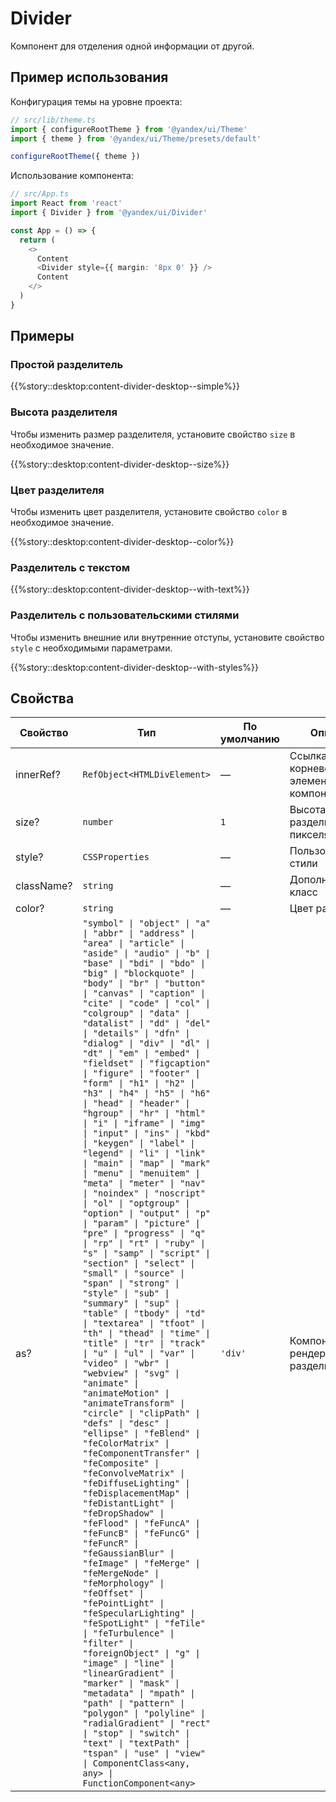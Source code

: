 # Divider



<!-- description:start -->
Компонент для отделения одной информации от другой.
<!-- description:end -->

## Пример использования

Конфигурация темы на уровне проекта:

```ts
// src/lib/theme.ts
import { configureRootTheme } from '@yandex/ui/Theme'
import { theme } from '@yandex/ui/Theme/presets/default'

configureRootTheme({ theme })
```

Использование компонента:

```ts
// src/App.ts
import React from 'react'
import { Divider } from '@yandex/ui/Divider'

const App = () => {
  return (
    <>
      Content
      <Divider style={{ margin: '8px 0' }} />
      Content
    </>
  )
}
```

## Примеры

### Простой разделитель

{{%story::desktop:content-divider-desktop--simple%}}

### Высота разделителя

Чтобы изменить размер разделителя, установите свойство `size` в необходимое значение.

{{%story::desktop:content-divider-desktop--size%}}

### Цвет разделителя

Чтобы изменить цвет разделителя, установите свойство `color` в необходимое значение.

{{%story::desktop:content-divider-desktop--color%}}

### Разделитель с текстом

{{%story::desktop:content-divider-desktop--with-text%}}

### Разделитель с пользовательскими стилями

Чтобы изменить внешние или внутренние отступы, установите свойство `style` с необходимыми параметрами.

{{%story::desktop:content-divider-desktop--with-styles%}}

## Свойства

<!-- props:start -->
| Свойство   | Тип                                                                                                                                                                                                                                                                                                                                                                                                                                                                                                                                                                                                                                                                                                                                                                                                                                                                                                                                                                                                                                                                                                                                                                                                                                                                                                                                                                                                                                                                                                                                                                                                                                                                                                                                                                                                                                                                                                                                                                                                                                                                                                                                                                        | По умолчанию | Описание                                  |
| ---------- | -------------------------------------------------------------------------------------------------------------------------------------------------------------------------------------------------------------------------------------------------------------------------------------------------------------------------------------------------------------------------------------------------------------------------------------------------------------------------------------------------------------------------------------------------------------------------------------------------------------------------------------------------------------------------------------------------------------------------------------------------------------------------------------------------------------------------------------------------------------------------------------------------------------------------------------------------------------------------------------------------------------------------------------------------------------------------------------------------------------------------------------------------------------------------------------------------------------------------------------------------------------------------------------------------------------------------------------------------------------------------------------------------------------------------------------------------------------------------------------------------------------------------------------------------------------------------------------------------------------------------------------------------------------------------------------------------------------------------------------------------------------------------------------------------------------------------------------------------------------------------------------------------------------------------------------------------------------------------------------------------------------------------------------------------------------------------------------------------------------------------------------------------------------------------- | ------------ | ----------------------------------------- |
| innerRef?  | `RefObject<HTMLDivElement>`                                                                                                                                                                                                                                                                                                                                                                                                                                                                                                                                                                                                                                                                                                                                                                                                                                                                                                                                                                                                                                                                                                                                                                                                                                                                                                                                                                                                                                                                                                                                                                                                                                                                                                                                                                                                                                                                                                                                                                                                                                                                                                                                                | —            | Ссылка на корневой DOM-элемент компонента |
| size?      | `number`                                                                                                                                                                                                                                                                                                                                                                                                                                                                                                                                                                                                                                                                                                                                                                                                                                                                                                                                                                                                                                                                                                                                                                                                                                                                                                                                                                                                                                                                                                                                                                                                                                                                                                                                                                                                                                                                                                                                                                                                                                                                                                                                                                   | `1`          | Высота разделителя в пикселях             |
| style?     | `CSSProperties`                                                                                                                                                                                                                                                                                                                                                                                                                                                                                                                                                                                                                                                                                                                                                                                                                                                                                                                                                                                                                                                                                                                                                                                                                                                                                                                                                                                                                                                                                                                                                                                                                                                                                                                                                                                                                                                                                                                                                                                                                                                                                                                                                            | —            | Пользовательские стили                    |
| className? | `string`                                                                                                                                                                                                                                                                                                                                                                                                                                                                                                                                                                                                                                                                                                                                                                                                                                                                                                                                                                                                                                                                                                                                                                                                                                                                                                                                                                                                                                                                                                                                                                                                                                                                                                                                                                                                                                                                                                                                                                                                                                                                                                                                                                   | —            | Дополнительный класс                      |
| color?     | `string`                                                                                                                                                                                                                                                                                                                                                                                                                                                                                                                                                                                                                                                                                                                                                                                                                                                                                                                                                                                                                                                                                                                                                                                                                                                                                                                                                                                                                                                                                                                                                                                                                                                                                                                                                                                                                                                                                                                                                                                                                                                                                                                                                                   | —            | Цвет разделителя                          |
| as?        | `"symbol" \| "object" \| "a" \| "abbr" \| "address" \| "area" \| "article" \| "aside" \| "audio" \| "b" \| "base" \| "bdi" \| "bdo" \| "big" \| "blockquote" \| "body" \| "br" \| "button" \| "canvas" \| "caption" \| "cite" \| "code" \| "col" \| "colgroup" \| "data" \| "datalist" \| "dd" \| "del" \| "details" \| "dfn" \| "dialog" \| "div" \| "dl" \| "dt" \| "em" \| "embed" \| "fieldset" \| "figcaption" \| "figure" \| "footer" \| "form" \| "h1" \| "h2" \| "h3" \| "h4" \| "h5" \| "h6" \| "head" \| "header" \| "hgroup" \| "hr" \| "html" \| "i" \| "iframe" \| "img" \| "input" \| "ins" \| "kbd" \| "keygen" \| "label" \| "legend" \| "li" \| "link" \| "main" \| "map" \| "mark" \| "menu" \| "menuitem" \| "meta" \| "meter" \| "nav" \| "noindex" \| "noscript" \| "ol" \| "optgroup" \| "option" \| "output" \| "p" \| "param" \| "picture" \| "pre" \| "progress" \| "q" \| "rp" \| "rt" \| "ruby" \| "s" \| "samp" \| "script" \| "section" \| "select" \| "small" \| "source" \| "span" \| "strong" \| "style" \| "sub" \| "summary" \| "sup" \| "table" \| "tbody" \| "td" \| "textarea" \| "tfoot" \| "th" \| "thead" \| "time" \| "title" \| "tr" \| "track" \| "u" \| "ul" \| "var" \| "video" \| "wbr" \| "webview" \| "svg" \| "animate" \| "animateMotion" \| "animateTransform" \| "circle" \| "clipPath" \| "defs" \| "desc" \| "ellipse" \| "feBlend" \| "feColorMatrix" \| "feComponentTransfer" \| "feComposite" \| "feConvolveMatrix" \| "feDiffuseLighting" \| "feDisplacementMap" \| "feDistantLight" \| "feDropShadow" \| "feFlood" \| "feFuncA" \| "feFuncB" \| "feFuncG" \| "feFuncR" \| "feGaussianBlur" \| "feImage" \| "feMerge" \| "feMergeNode" \| "feMorphology" \| "feOffset" \| "fePointLight" \| "feSpecularLighting" \| "feSpotLight" \| "feTile" \| "feTurbulence" \| "filter" \| "foreignObject" \| "g" \| "image" \| "line" \| "linearGradient" \| "marker" \| "mask" \| "metadata" \| "mpath" \| "path" \| "pattern" \| "polygon" \| "polyline" \| "radialGradient" \| "rect" \| "stop" \| "switch" \| "text" \| "textPath" \| "tspan" \| "use" \| "view" \| ComponentClass<any, any> \| FunctionComponent<any>` | `'div'`      | Компонент для рендера разделителя         |
<!-- props:end -->

